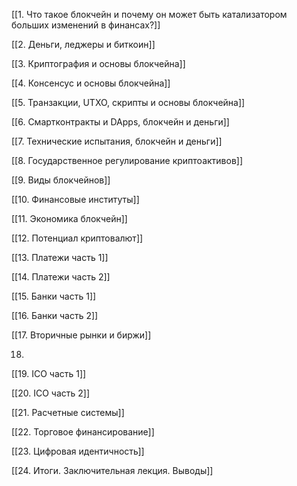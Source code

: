 

[[1. Что такое блокчейн и почему он может быть катализатором больших изменений в финансах?]]

[[2. Деньги, леджеры и биткоин]]

[[3. Криптография и основы блокчейна]]

[[4. Консенсус и основы блокчейна]]

[[5. Транзакции, UTXO, скрипты и основы блокчейна]]

[[6. Cмартконтракты и DApps, блокчейн и деньги]]

[[7. Технические испытания, блокчейн и деньги]]

[[8. Государственное регулирование криптоактивов]]

[[9. Виды блокчейнов]]

[[10. Финансовые институты]]

[[11. Экономика блокчейн]]

[[12. Потенциал криптовалют]]

[[13. Платежи часть 1]]

[[14. Платежи часть 2]]

[[15. Банки часть 1]]

[[16. Банки часть 2]]

[[17. Вторичные рынки и биржи]]

18.

[[19. ICO часть 1]]

[[20. ICO часть 2]]

[[21. Расчетные системы]]

[[22. Торговое финансирование]]

[[23. Цифровая идентичность]]

[[24. Итоги. Заключительная лекция. Выводы]]